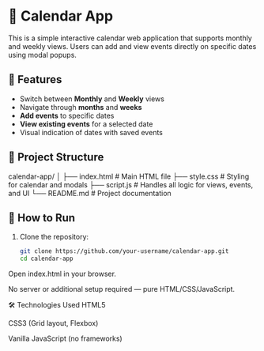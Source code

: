 # 📅 Calendar App

This is a simple interactive calendar web application that supports monthly and weekly views. Users can add and view events directly on specific dates using modal popups.

## 🔧 Features

- Switch between **Monthly** and **Weekly** views
- Navigate through **months** and **weeks**
- **Add events** to specific dates
- **View existing events** for a selected date
- Visual indication of dates with saved events

## 📁 Project Structure

calendar-app/
│
├── index.html # Main HTML file
├── style.css # Styling for calendar and modals
├── script.js # Handles all logic for views, events, and UI
└── README.md # Project documentation

## 🚀 How to Run

1. Clone the repository:
   ```bash
   git clone https://github.com/your-username/calendar-app.git
   cd calendar-app
Open index.html in your browser.

No server or additional setup required — pure HTML/CSS/JavaScript.

🛠️ Technologies Used
HTML5

CSS3 (Grid layout, Flexbox)

Vanilla JavaScript (no frameworks)
